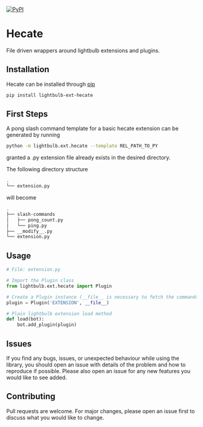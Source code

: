 [![PyPI](https://img.shields.io/pypi/v/lightbulb-ext-hecate)](https://pypi.org/project/lightbulb-ext-hecate)

# Hecate
File driven wrappers around lightbulb extensions and plugins.

## Installation
Hecate can be installed through [pip](https://pip.pypa.io/en/stable/)
```bash
pip install lightbulb-ext-hecate
```

## First Steps
A pong slash command template for a basic hecate extension can be generated by running
```bash
python -m lightbulb.ext.hecate --template REL_PATH_TO_PY
```
granted a .py extension file already exists in the desired directory.

The following directory structure
```bash
.
└── extension.py
```
will become
```bash
.
├── slash-commands
│   ├── pong_count.py
│   └── ping.py
├── __modify__.py
└── extension.py
```

## Usage
```python
# File: extension.py

# Import the Plugin class
from lightbulb.ext.hecate import Plugin

# Create a Plugin instance (__file__ is necessary to fetch the commands and events in other files)
plugin = Plugin('EXTENSION', __file__)

# Plain lightbulb extension load method
def load(bot):
    bot.add_plugin(plugin)
```

## Issues
If you find any bugs, issues, or unexpected behaviour while using the library,
you should open an issue with details of the problem and how to reproduce if possible.
Please also open an issue for any new features you would like to see added.

## Contributing
Pull requests are welcome. For major changes, please open an issue first to discuss what you would like to change.
